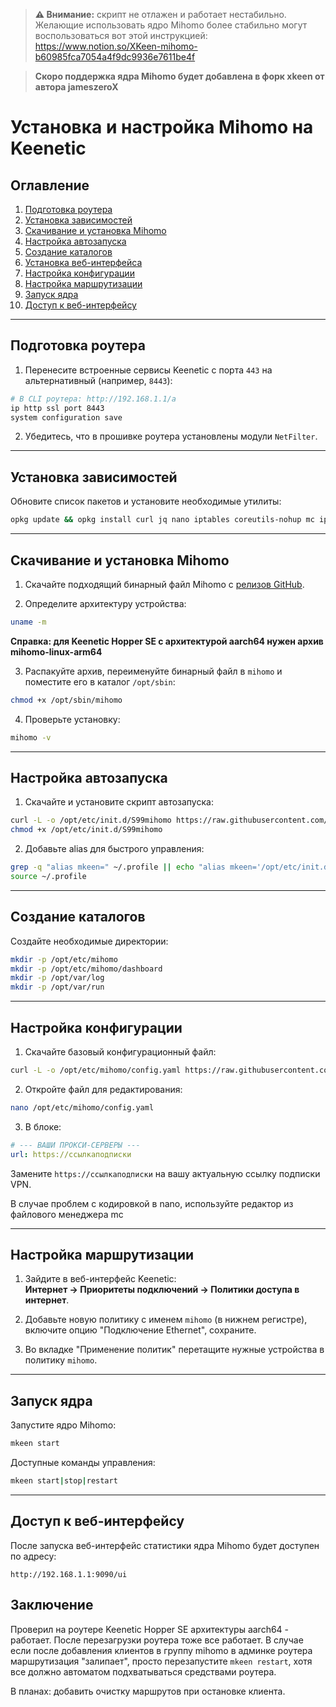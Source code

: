 <blockquote>
<strong>⚠️ Внимание:</strong> скрипт не отлажен и работает нестабильно.<br>
Желающие использовать ядро Mihomo более стабильно могут воспользоваться вот этой инструкцией:<br>
<a href="https://www.notion.so/XKeen-mihomo-b60985fca7054a4f9dc9936e7611be4f">https://www.notion.so/XKeen-mihomo-b60985fca7054a4f9dc9936e7611be4f</a>
</blockquote>

<blockquote>
<strong> Скоро поддержка ядра Mihomo будет добавлена в форк xkeen от автора jameszeroX </strong>
</blockquote>


# Установка и настройка Mihomo на Keenetic

## Оглавление

1. [Подготовка роутера](#подготовка-роутера)  
2. [Установка зависимостей](#установка-зависимостей)  
3. [Скачивание и установка Mihomo](#скачивание-и-установка-mihomo)  
4. [Настройка автозапуска](#настройка-автозапуска)  
5. [Создание каталогов](#создание-каталогов)  
6. [Установка веб-интерфейса](#установка-веб-интерфейса)  
7. [Настройка конфигурации](#настройка-конфигурации)  
8. [Настройка маршрутизации](#настройка-маршрутизации)  
9. [Запуск ядра](#запуск-ядра)  
10. [Доступ к веб-интерфейсу](#доступ-к-веб-интерфейсу)

---

## Подготовка роутера

1. Перенесите встроенные сервисы Keenetic с порта `443` на альтернативный (например, `8443`):

```bash
# В CLI роутера: http://192.168.1.1/a
ip http ssl port 8443
system configuration save
```

2. Убедитесь, что в прошивке роутера установлены модули `NetFilter`.

---

## Установка зависимостей

Обновите список пакетов и установите необходимые утилиты:

```bash
opkg update && opkg install curl jq nano iptables coreutils-nohup mc ip-full
```

---

## Скачивание и установка Mihomo

1. Скачайте подходящий бинарный файл Mihomo с [релизов GitHub](https://github.com/MetaCubeX/mihomo/releases).

2. Определите архитектуру устройства:

```bash
uname -m
```

**Справка: для Keenetic Hopper SE с архитектурой aarch64 нужен архив mihomo-linux-arm64**

3. Распакуйте архив, переименуйте бинарный файл в `mihomo` и поместите его в каталог `/opt/sbin`:

```bash
chmod +x /opt/sbin/mihomo
```

4. Проверьте установку:

```bash
mihomo -v
```

---

## Настройка автозапуска

1. Скачайте и установите скрипт автозапуска:

```bash
curl -L -o /opt/etc/init.d/S99mihomo https://raw.githubusercontent.com/OMchik33/Keenetic-Mihomo/refs/heads/main/S99mihomo
chmod +x /opt/etc/init.d/S99mihomo
```

2. Добавьте alias для быстрого управления:

```bash
grep -q "alias mkeen=" ~/.profile || echo "alias mkeen='/opt/etc/init.d/S99mihomo'" >> ~/.profile
source ~/.profile
```

---

## Создание каталогов

Создайте необходимые директории:

```bash
mkdir -p /opt/etc/mihomo
mkdir -p /opt/etc/mihomo/dashboard
mkdir -p /opt/var/log
mkdir -p /opt/var/run
```

---

## Настройка конфигурации

1. Скачайте базовый конфигурационный файл:

```bash
curl -L -o /opt/etc/mihomo/config.yaml https://raw.githubusercontent.com/OMchik33/Keenetic-Mihomo/refs/heads/main/config.yaml
```

2. Откройте файл для редактирования:

```bash
nano /opt/etc/mihomo/config.yaml
```

3. В блоке:

```yaml
# --- ВАШИ ПРОКСИ-СЕРВЕРЫ ---
url: https://ссылкаподписки
```

Замените `https://ссылкаподписки` на вашу актуальную ссылку подписки VPN.

В случае проблем с кодировкой в nano, используйте редактор из файлового менеджера mc

---

## Настройка маршрутизации

1. Зайдите в веб-интерфейс Keenetic:  
**Интернет → Приоритеты подключений → Политики доступа в интернет**.

2. Добавьте новую политику с именем `mihomo` (в нижнем регистре), включите опцию "Подключение Ethernet", сохраните.

3. Во вкладке "Применение политик" перетащите нужные устройства в политику `mihomo`.

---

## Запуск ядра

Запустите ядро Mihomo:

```bash
mkeen start
```

Доступные команды управления:

```bash
mkeen start|stop|restart
```

---

## Доступ к веб-интерфейсу

После запуска веб-интерфейс статистики ядра Mihomo будет доступен по адресу:

```
http://192.168.1.1:9090/ui
```

## Заключение

Проверил на роутере Keenetic Hopper SE архитектуры aarch64 - работает. После перезагрузки роутера тоже все работает. В случае если после добавления клиентов в группу mihomo в админке роутера маршрутизация "залипает", просто перезапустите `mkeen restart`, хотя все должно автоматом подхватываться средствами роутера.

В планах: добавить очистку маршрутов при остановке клиента.
